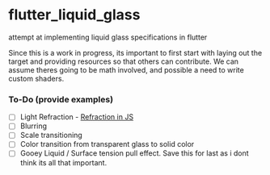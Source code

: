 # flutter_liquid_glass
attempt at implementing liquid glass specifications in flutter

Since this is a work in progress, its important to first start with laying out the target and providing resources so that others can contribute. We can assume theres going to be math involved, and possible a need to write custom shaders.

### To-Do  (provide examples)

- [ ] Light Refraction - [Refraction in JS](https://www.youtube.com/watch?v=1LGa50gncgg)
- [ ] Blurring
- [ ] Scale transitioning
- [ ] Color transition from transparent glass to solid color
- [ ] Gooey Liquid / Surface tension pull effect. Save this for last as i dont think its all that important.

